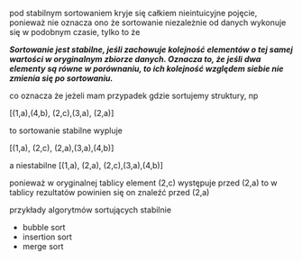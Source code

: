 pod stabilnym sortowaniem kryje się całkiem nieintuicyjne pojęcie, ponieważ nie oznacza ono że sortowanie niezależnie od danych wykonuje się w podobnym czasie, tylko to że


***Sortowanie jest stabilne, jeśli zachowuje kolejność elementów o tej samej wartości w oryginalnym zbiorze danych. Oznacza to, że jeśli dwa elementy są równe w porównaniu, to ich kolejność względem siebie nie zmienia się po sortowaniu.***


co oznacza że jeżeli mam przypadek gdzie sortujemy struktury, np

\[(1,a),(4,b), (2,c),(3,a), (2,a)]

to sortowanie stabilne
wypluje

\[(1,a), (2,c), (2,a),(3,a),(4,b)]

a niestabilne
\[(1,a), (2,a), (2,c),(3,a),(4,b)]

ponieważ w oryginalnej tablicy element (2,c) występuje przed (2,a) to w tablicy rezultatów powinien się on znaleźć przed (2,a)

przykłady algorytmów sortujących stabilnie

- bubble sort
- insertion sort
- merge sort